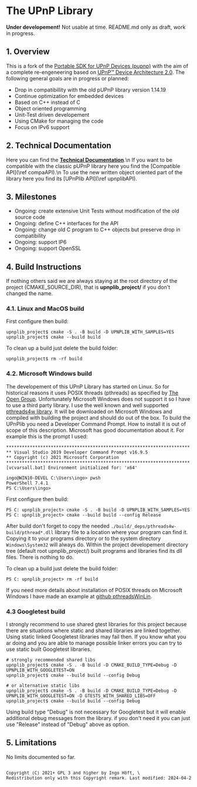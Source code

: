 # The UPnP Library
**Under developement!**
Not usable at time. README.md only as draft, work in progress.

## 1. Overview
This is a fork of the <a href="https://github.com/pupnp/">Portable SDK for UPnP Devices (pupnp)</a> with the aim of a complete re-engeneering based on <a href="UPnP-arch-DeviceArchitecture-v2.0-20200417.pdf">UPnP™ Device Architecture 2.0</a>. The following general goals are in progress or planned:
- Drop in compatibillity with the old pUPnP library version 1.14.19
- Continue optimization for embedded devices
- Based on C++ instead of C
- Object oriented programming
- Unit-Test driven developement
- Using CMake for managing the code
- Focus on IPv6 support

## 2. Technical Documentation
Here you can find the [**Technical Documentation**](pages.html).\n
If you want to be compatible with the classic pUPnP library here you find the [Compatible API](\ref compaAPI).\n
To use the new written object oriented part of the library here you find its [UPnPlib API](\ref upnplibAPI).

<!--
## 2. Version numbering
We follow the [Semantic Versioning](https://semver.org/spec/v2.0.0.html#semantic-versioning-200).

The fork is based on [release-1.14.18](https://github.com/pupnp/pupnp/releases/tag/release-1.14.18) from the pupnp library. Because it is intended to be backwards compatible on the API we start with release number 1.14.0 for this repository to reflect it by following
- MAJOR version when you make incompatible API changes,
- MINOR version when you add functionality in a backwards compatible manner, and
- PATCH version when you make backwards compatible bug fixes.

Because we will use CMake to manage the code it can be seen as integral part of it. The version number will also include changes to the CMake system.
-->

## 3. Milestones
- Ongoing: create extensive Unit Tests without modification of the old source code
- Ongoing: define C++ interfaces for the API
- Ongoing: change old C program to C++ objects but preserve drop in compatibility
- Ongoing: support IP6
- Ongoing: support OpenSSL

<!--
## 4. Cmake subprojects
                                      UPnPlib
                                         |
            +---------------+------------+-------------+----------------+
            |               |            |             |                |
       UPNPLIB_CORE    UPNPLIB_IXML    PUPNP    UPNPLIB_GTESTS    UPNPLIB_SAMPLE
                                       /   \
                              PUPNP_UPNP   PUPNP_IXML
                                              \
                                             PUPNP_IXML_TEST

These names are also the names of the CMake subprojects.
-->

## 4. Build Instructions
If nothing others said we are always staying at the root directory of the project (CMAKE_SOURCE_DIR), that is **upnplib_project/** if you don't changed the name.

### 4.1. Linux and MacOS build
First configure then build:

    upnplib_project$ cmake -S . -B build -D UPNPLIB_WITH_SAMPLES=YES
    upnplib_project$ cmake --build build

To clean up a build just delete the build folder:

    upnplib_project$ rm -rf build

### 4.2. Microsoft Windows build
The developement of this UPnP Library has started on Linux. So for historical reasons it uses POSIX threads (pthreads) as specified by [The Open Group](http://get.posixcertified.ieee.org/certification_guide.html). Unfortunately Microsoft Windows does not support it so I have to use a third party library. I use the well known and well supported [pthreads4w library](https://sourceforge.net/p/pthreads4w). It will be downloaded on Microsoft Windows and compiled with building the project and should do out of the box. To build the UPnPlib you need a Developer Command Prompt. How to install it is out of scope of this description. Microsoft has good documentation about it. For example this is the prompt I used:

    **********************************************************************
    ** Visual Studio 2019 Developer Command Prompt v16.9.5
    ** Copyright (c) 2021 Microsoft Corporation
    **********************************************************************
    [vcvarsall.bat] Environment initialized for: 'x64'

    ingo@WIN10-DEVEL C:\Users\ingo> pwsh
    PowerShell 7.4.1
    PS C:\Users\ingo>

First configure then build:

    PS C: upnplib_project> cmake -S . -B build -D UPNPLIB_WITH_SAMPLES=YES
    PS C: upnplib_project> cmake --build build --config Release

After build don't forget to copy the needed `./build/_deps/pthreads4w-build/pthread*.dll` library file to a location where your program can find it. Copying it to your programs directory or to the system directory `Windows\System32` will always do. Within the project developement directory tree (default root upnplib_project/) built programs and libraries find its dll files. There is nothing to do.

To clean up a build just delete the build folder:

    PS C: upnplib_project> rm -rf build

If you need more details about installation of POSIX threads on Microsoft Windows I have made an example at [github pthreadsWinLin](https://github.com/upnplib/pthreadsWinLin.git).

### 4.3 Googletest build
I strongly recommend to use shared gtest libraries for this project because there are situations where static and shared libraries are linked together. Using static linked Googletest libraries may fail then. If you know what you ar doing and you are able to manage possible linker errors you can try to use static built Googletest libraries.

    # strongly recommended shared libs
    upnplib_project$ cmake -S . -B build -D CMAKE_BUILD_TYPE=Debug -D UPNPLIB_WITH_GOOGLETEST=ON
    upnplib_project$ cmake --build build --config Debug

    # or alternative static libs
    upnplib_project$ cmake -S . -B build -D CMAKE_BUILD_TYPE=Debug -D UPNPLIB_WITH_GOOGLETEST=ON -D GTESTS_WITH_SHARED_LIBS=OFF
    upnplib_project$ cmake --build build --config Debug

Using build type "Debug" is not necessary for Googletest but it will enable additional debug messages from the library. if you don't need it you can just use "Release" instead of "Debug" above as option.

<!--
## 5. Configure Options for cmake
Option prefixed with -D | Default | Description
-------|---------|---
UPNP_GOOGLETEST=[ON\|OFF] | OFF | Enables installation of GoogleTest for Unit-Tests. For details look at section *Googletest build*.
BUILD_SHARED_LIBS=[ON\|OFF] | OFF | This option affects only Googletest to build it with shared gtest libraries. UPnPlib is always build shared and static.
CMAKE_BUILD_TYPE=[Debug\| Release\| MinSizeRel\| RelWithDebInfo] | Release | If you set this option to **Debug** you will have additional developement support. The mnemonic program symbols are compiled into the binary programs so you can better examine the code and simply debug it. But I think it is better to write a Unit Test instead of using a debugger. Compiling with symbols increases the program size a big amount. With focus on embedded devices this is a bad idea.
PT4W_BUILD_TESTING=[ON\|OFF] | OFF | Runs the testsuite of pthreads4w (PT4W) with nearly 1000 tests. It will take some time but should be done at least one time.

- -D DEVEL=OFF          This enables some additional information for developement. It preserves installation options that normaly will be deleted after Installation for Optimisation so you can examine them. These are mainly the installation directory from **pthread4w** and its temporary installation files even on a non MS Windows environment.
-->
## 5. Limitations
No limits documented so far.

<pre><sup>
Copyright (C) 2021+ GPL 3 and higher by Ingo Höft, \<Ingo@Hoeft-online.de>
Redistribution only with this Copyright remark. Last modified: 2024-04-21
</sup></pre>
